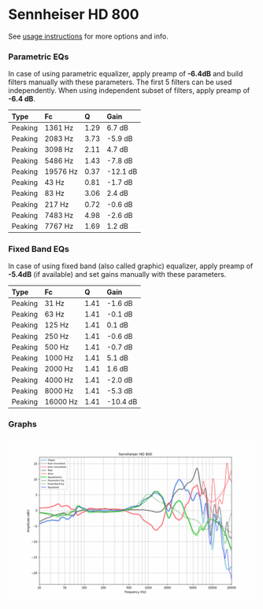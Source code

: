# Sennheiser HD 800
See [usage instructions](https://github.com/jaakkopasanen/AutoEq#usage) for more options and info.

### Parametric EQs
In case of using parametric equalizer, apply preamp of **-6.4dB** and build filters manually
with these parameters. The first 5 filters can be used independently.
When using independent subset of filters, apply preamp of **-6.4 dB**.

| Type    | Fc       |    Q | Gain     |
|:--------|:---------|:-----|:---------|
| Peaking | 1361 Hz  | 1.29 | 6.7 dB   |
| Peaking | 2083 Hz  | 3.73 | -5.9 dB  |
| Peaking | 3098 Hz  | 2.11 | 4.7 dB   |
| Peaking | 5486 Hz  | 1.43 | -7.8 dB  |
| Peaking | 19576 Hz | 0.37 | -12.1 dB |
| Peaking | 43 Hz    | 0.81 | -1.7 dB  |
| Peaking | 83 Hz    | 3.06 | 2.4 dB   |
| Peaking | 217 Hz   | 0.72 | -0.6 dB  |
| Peaking | 7483 Hz  | 4.98 | -2.6 dB  |
| Peaking | 7767 Hz  | 1.69 | 1.2 dB   |

### Fixed Band EQs
In case of using fixed band (also called graphic) equalizer, apply preamp of **-5.4dB**
(if available) and set gains manually with these parameters.

| Type    | Fc       |    Q | Gain     |
|:--------|:---------|:-----|:---------|
| Peaking | 31 Hz    | 1.41 | -1.6 dB  |
| Peaking | 63 Hz    | 1.41 | -0.1 dB  |
| Peaking | 125 Hz   | 1.41 | 0.1 dB   |
| Peaking | 250 Hz   | 1.41 | -0.6 dB  |
| Peaking | 500 Hz   | 1.41 | -0.7 dB  |
| Peaking | 1000 Hz  | 1.41 | 5.1 dB   |
| Peaking | 2000 Hz  | 1.41 | 1.6 dB   |
| Peaking | 4000 Hz  | 1.41 | -2.0 dB  |
| Peaking | 8000 Hz  | 1.41 | -5.3 dB  |
| Peaking | 16000 Hz | 1.41 | -10.4 dB |

### Graphs
![](./Sennheiser%20HD%20800.png)